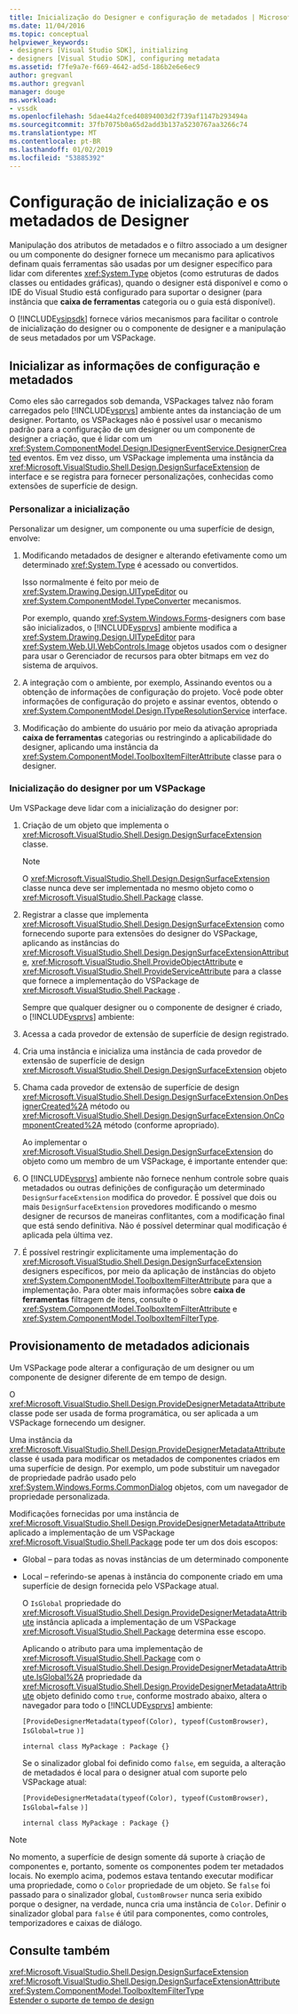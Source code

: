 ```yaml
---
title: Inicialização do Designer e configuração de metadados | Microsoft Docs
ms.date: 11/04/2016
ms.topic: conceptual
helpviewer_keywords:
- designers [Visual Studio SDK], initializing
- designers [Visual Studio SDK], configuring metadata
ms.assetid: f7fe9a7e-f669-4642-ad5d-186b2e6e6ec9
author: gregvanl
ms.author: gregvanl
manager: douge
ms.workload:
- vssdk
ms.openlocfilehash: 5dae44a2fced40894003d2f739af1147b293494a
ms.sourcegitcommit: 37fb7075b0a65d2add3b137a5230767aa3266c74
ms.translationtype: MT
ms.contentlocale: pt-BR
ms.lasthandoff: 01/02/2019
ms.locfileid: "53885392"
---
```

# <a name="designer-initialization-and-metadata-configuration"></a>Configuração de inicialização e os metadados de Designer
Manipulação dos atributos de metadados e o filtro associado a um designer ou um componente do designer fornece um mecanismo para aplicativos definam quais ferramentas são usadas por um designer específico para lidar com diferentes <xref:System.Type> objetos (como estruturas de dados classes ou entidades gráficas), quando o designer está disponível e como o IDE do Visual Studio está configurado para suportar o designer (para instância que **caixa de ferramentas** categoria ou o guia está disponível).  
  
 O [!INCLUDE[vsipsdk](../extensibility/includes/vsipsdk_md.md)] fornece vários mecanismos para facilitar o controle de inicialização do designer ou o componente de designer e a manipulação de seus metadados por um VSPackage.  
  
## <a name="initialize-metadata-and-configuration-information"></a>Inicializar as informações de configuração e metadados  
 Como eles são carregados sob demanda, VSPackages talvez não foram carregados pelo [!INCLUDE[vsprvs](../code-quality/includes/vsprvs_md.md)] ambiente antes da instanciação de um designer. Portanto, os VSPackages não é possível usar o mecanismo padrão para a configuração de um designer ou um componente de designer a criação, que é lidar com um <xref:System.ComponentModel.Design.IDesignerEventService.DesignerCreated> eventos. Em vez disso, um VSPackage implementa uma instância da <xref:Microsoft.VisualStudio.Shell.Design.DesignSurfaceExtension> de interface e se registra para fornecer personalizações, conhecidas como extensões de superfície de design.  
  
### <a name="customize-initialization"></a>Personalizar a inicialização  
 Personalizar um designer, um componente ou uma superfície de design, envolve:  
  
1. Modificando metadados de designer e alterando efetivamente como um determinado <xref:System.Type> é acessado ou convertidos.  
  
    Isso normalmente é feito por meio de <xref:System.Drawing.Design.UITypeEditor> ou <xref:System.ComponentModel.TypeConverter> mecanismos.  
  
    Por exemplo, quando <xref:System.Windows.Forms>-designers com base são inicializados, o [!INCLUDE[vsprvs](../code-quality/includes/vsprvs_md.md)] ambiente modifica a <xref:System.Drawing.Design.UITypeEditor> para <xref:System.Web.UI.WebControls.Image> objetos usados com o designer para usar o Gerenciador de recursos para obter bitmaps em vez do sistema de arquivos.  
  
2. A integração com o ambiente, por exemplo, Assinando eventos ou a obtenção de informações de configuração do projeto. Você pode obter informações de configuração do projeto e assinar eventos, obtendo o <xref:System.ComponentModel.Design.ITypeResolutionService> interface.  
  
3. Modificação do ambiente do usuário por meio da ativação apropriada **caixa de ferramentas** categorias ou restringindo a aplicabilidade do designer, aplicando uma instância da <xref:System.ComponentModel.ToolboxItemFilterAttribute> classe para o designer.  
  
### <a name="designer-initialization-by-a-vspackage"></a>Inicialização do designer por um VSPackage  
 Um VSPackage deve lidar com a inicialização do designer por:  
  
1. Criação de um objeto que implementa o <xref:Microsoft.VisualStudio.Shell.Design.DesignSurfaceExtension> classe.  
  
   > [!NOTE]
   >  O <xref:Microsoft.VisualStudio.Shell.Design.DesignSurfaceExtension> classe nunca deve ser implementada no mesmo objeto como o <xref:Microsoft.VisualStudio.Shell.Package> classe.  
  
2. Registrar a classe que implementa <xref:Microsoft.VisualStudio.Shell.Design.DesignSurfaceExtension> como fornecendo suporte para extensões do designer do VSPackage, aplicando as instâncias do <xref:Microsoft.VisualStudio.Shell.Design.DesignSurfaceExtensionAttribute>, <xref:Microsoft.VisualStudio.Shell.ProvideObjectAttribute> e <xref:Microsoft.VisualStudio.Shell.ProvideServiceAttribute> para a classe que fornece a implementação do VSPackage de <xref:Microsoft.VisualStudio.Shell.Package> .  
  
   Sempre que qualquer designer ou o componente de designer é criado, o [!INCLUDE[vsprvs](../code-quality/includes/vsprvs_md.md)] ambiente:  
  
3. Acessa a cada provedor de extensão de superfície de design registrado.  
  
4. Cria uma instância e inicializa uma instância de cada provedor de extensão de superfície de design <xref:Microsoft.VisualStudio.Shell.Design.DesignSurfaceExtension> objeto  
  
5. Chama cada provedor de extensão de superfície de design <xref:Microsoft.VisualStudio.Shell.Design.DesignSurfaceExtension.OnDesignerCreated%2A> método ou <xref:Microsoft.VisualStudio.Shell.Design.DesignSurfaceExtension.OnComponentCreated%2A> método (conforme apropriado).  
  
   Ao implementar o <xref:Microsoft.VisualStudio.Shell.Design.DesignSurfaceExtension> do objeto como um membro de um VSPackage, é importante entender que:  
  
6. O [!INCLUDE[vsprvs](../code-quality/includes/vsprvs_md.md)] ambiente não fornece nenhum controle sobre quais metadados ou outras definições de configuração um determinado `DesignSurfaceExtension` modifica do provedor. É possível que dois ou mais `DesignSurfaceExtension` provedores modificando o mesmo designer de recursos de maneiras conflitantes, com a modificação final que está sendo definitiva. Não é possível determinar qual modificação é aplicada pela última vez.  
  
7. É possível restringir explicitamente uma implementação do <xref:Microsoft.VisualStudio.Shell.Design.DesignSurfaceExtension> designers específicos, por meio da aplicação de instâncias do objeto <xref:System.ComponentModel.ToolboxItemFilterAttribute> para que a implementação. Para obter mais informações sobre **caixa de ferramentas** filtragem de itens, consulte o <xref:System.ComponentModel.ToolboxItemFilterAttribute> e <xref:System.ComponentModel.ToolboxItemFilterType>.  
  
## <a name="additional-metadata-provisioning"></a>Provisionamento de metadados adicionais  
 Um VSPackage pode alterar a configuração de um designer ou um componente de designer diferente de em tempo de design.  
  
 O <xref:Microsoft.VisualStudio.Shell.Design.ProvideDesignerMetadataAttribute> classe pode ser usada de forma programática, ou ser aplicada a um VSPackage fornecendo um designer.  
  
 Uma instância da <xref:Microsoft.VisualStudio.Shell.Design.ProvideDesignerMetadataAttribute> classe é usada para modificar os metadados de componentes criados em uma superfície de design. Por exemplo, um pode substituir um navegador de propriedade padrão usado pelo <xref:System.Windows.Forms.CommonDialog> objetos, com um navegador de propriedade personalizada.  
  
 Modificações fornecidas por uma instância de <xref:Microsoft.VisualStudio.Shell.Design.ProvideDesignerMetadataAttribute> aplicado a implementação de um VSPackage <xref:Microsoft.VisualStudio.Shell.Package> pode ter um dos dois escopos:  
  
- Global – para todas as novas instâncias de um determinado componente  
  
- Local – referindo-se apenas à instância do componente criado em uma superfície de design fornecida pelo VSPackage atual.  
  
  O `IsGlobal` propriedade do <xref:Microsoft.VisualStudio.Shell.Design.ProvideDesignerMetadataAttribute> instância aplicada a implementação de um VSPackage <xref:Microsoft.VisualStudio.Shell.Package> determina esse escopo.  
  
  Aplicando o atributo para uma implementação de <xref:Microsoft.VisualStudio.Shell.Package> com o <xref:Microsoft.VisualStudio.Shell.Design.ProvideDesignerMetadataAttribute.IsGlobal%2A> propriedade da <xref:Microsoft.VisualStudio.Shell.Design.ProvideDesignerMetadataAttribute> objeto definido como `true`, conforme mostrado abaixo, altera o navegador para todo o [!INCLUDE[vsprvs](../code-quality/includes/vsprvs_md.md)] ambiente:  
  
  `[ProvideDesignerMetadata(typeof(Color), typeof(CustomBrowser),`   `IsGlobal=true`  `)]`  
  
  `internal class MyPackage : Package {}`  
  
  Se o sinalizador global foi definido como `false`, em seguida, a alteração de metadados é local para o designer atual com suporte pelo VSPackage atual:  
  
  `[ProvideDesignerMetadata(typeof(Color), typeof(CustomBrowser),`   `IsGlobal=false`  `)]`  
  
  `internal class MyPackage : Package {}`  
  
> [!NOTE]
>  No momento, a superfície de design somente dá suporte à criação de componentes e, portanto, somente os componentes podem ter metadados locais. No exemplo acima, podemos estava tentando executar modificar uma propriedade, como o `Color` propriedade de um objeto. Se `false` foi passado para o sinalizador global, `CustomBrowser` nunca seria exibido porque o designer, na verdade, nunca cria uma instância de `Color`. Definir o sinalizador global para `false` é útil para componentes, como controles, temporizadores e caixas de diálogo.  
  
## <a name="see-also"></a>Consulte também  
 <xref:Microsoft.VisualStudio.Shell.Design.DesignSurfaceExtension>   
 <xref:Microsoft.VisualStudio.Shell.Design.DesignSurfaceExtensionAttribute>   
 <xref:System.ComponentModel.ToolboxItemFilterType>   
 [Estender o suporte de tempo de design](https://msdn.microsoft.com/Library/d6ac8a6a-42fd-4bc8-bf33-b212811297e2)